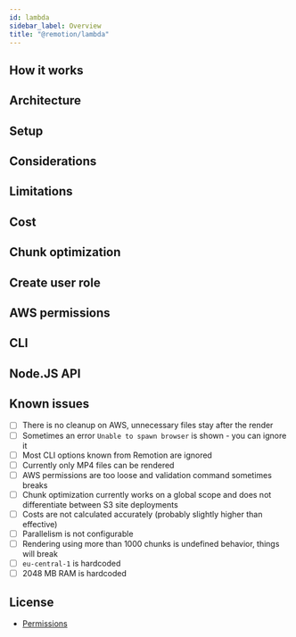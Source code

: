 ```yaml
---
id: lambda
sidebar_label: Overview
title: "@remotion/lambda"
---
```


## How it works

## Architecture

## Setup

## Considerations

## Limitations

## Cost

## Chunk optimization

## Create user role

## AWS permissions

## CLI

## Node.JS API

## Known issues

- [ ] There is no cleanup on AWS, unnecessary files stay after the render
- [ ] Sometimes an error `Unable to spawn browser` is shown - you can ignore it
- [ ] Most CLI options known from Remotion are ignored
- [ ] Currently only MP4 files can be rendered
- [ ] AWS permissions are too loose and validation command sometimes breaks
- [ ] Chunk optimization currently works on a global scope and does not differentiate between S3 site deployments
- [ ] Costs are not calculated accurately (probably slightly higher than effective)
- [ ] Parallelism is not configurable
- [ ] Rendering using more than 1000 chunks is undefined behavior, things will break
- [ ] `eu-central-1` is hardcoded
- [ ] 2048 MB RAM is hardcoded

## License

- [Permissions](/docs/lambda-permissions)
